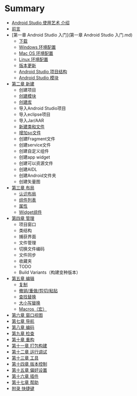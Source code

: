 # Summary

* [Android Studio 使用艺术 介绍](README.md)
* [前言](前言.md)
* [第一章 Android Studio 入门](第一章 Android Studio 入门.md)
    * [下载](下载.md)
    * [Windows 环境配置](windows-环境配置.md)
    * [Mac OS 环境配置](mac-os-环境配置.md)
    * [Linux 环境配置](linux-环境配置.md)
    * [版本更新](版本更新.md)
    * [Android Studio 项目结构](android-studio-项目结构.md)
    * [Android Studio 模块](android-studio-模块.md)
* [第二章 新建](新建.md)
    * 创建项目
    * [创建模块](创建模块.md)
    * [创建库](创建库.md)
    * 导入Android Studio项目
    * 导入eclipse项目
    * 导入Jar\/AAR
    * [新建类和文件](新建类和文件.md)
    * [增加so文件](增加so文件.md)
    * 创建Fragment文件
    * 创建service文件
    * 创建自定义组件
    * 创建app widget
    * 创建可以资源文件
    * 创建AIDL
    * 创建Android文件夹
    * 创建矢量图
* [第三章 布局](第三章-布局.md)
    * [认识布局](认识布局.md)
    * [组件列表](组件列表.md)
    * [属性](属性.md)
    * [Widget组件](widget组件.md)
* [第四章 管理](第四章-管理.md)
    * 项目窗口
    * 类结构
    * 捕获界面
    * 文件管理
    * 切换文件编码
    * 文件同步
    * 收藏夹
    * TODO
    * Build Variants（构建变种版本）
* [第五章 编辑](第五章-编辑.md)
    * [复制](复制.md)
    * [撤销\/重做\/剪切\/粘贴](撤销重做剪切粘贴.md)
    * [查找替换](查找替换.md)
    * [大小写替换](大小写替换.md)
    * [Macros（宏）](macros（宏）.md)
* [第六章 窗口视图](第六章-窗口视图.md)
* [第七章 导航](第七章-导航.md)
* [第八章 编码](第八章-编码.md)
* [第九章 检查](第九章-检查.md)
* [第十章 重构](第十章-重构.md)
* [第十一章 打包构建](第十一章-打包构建.md)
* [第十二章 运行调试](第十二章-运行调试.md)
* [第十三章 工具](第十三章-工具.md)
* [第十四章 版本控制](第十四章-版本控制.md)
* [第十五章 偏好设置](第十五章-偏好设置.md)
* [第十六章 插件](第十六章-插件.md)
* [第十七章 帮助](第十七章-帮助.md)
* [附录 快捷键](附录-快捷键.md)


